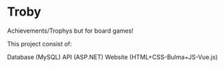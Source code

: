 # Troby

Achievements/Trophys but for board games!

This project consist of:

Database (MySQL)
API (ASP.NET)
Website (HTML+CSS-Bulma+JS-Vue.js)